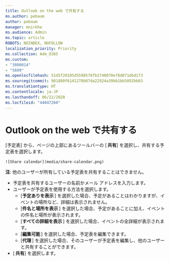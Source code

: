 ```yaml
---
title: Outlook on the web で共有する
ms.author: pebaum
author: pebaum
manager: mnirkhe
ms.audience: Admin
ms.topic: article
ROBOTS: NOINDEX, NOFOLLOW
localization_priority: Priority
ms.collection: Adm_O365
ms.custom:
- "3800014"
- "5699"
ms.openlocfilehash: 51d5f20105d5598576fb2740070ef8d071dbd173
ms.sourcegitcommit: 981880f6141278b87da22924a39bb1bb5892bb83
ms.translationtype: HT
ms.contentlocale: ja-JP
ms.lasthandoff: 06/22/2020
ms.locfileid: "44847260"
---
```

# <a name="sharing-with-outlook-on-the-web"></a>Outlook on the web で共有する

[予定表] から、ページの上部にあるツールバーの [ **共有**] を選択し、共有する予定表を選択します。

    ![Share calendar](media/share-calendar.png)

**注**: 他のユーザーが所有している予定表を共有することはできません。

- 予定表を共有するユーザーの名前かメール アドレスを入力します。
- ユーザーが予定表を使用する方法を選択します。
    - [**予定ありを表示** ] を選択した場合、予定があることはわかりますが、イベントの場所など、詳細は表示されません。
    - [**件名と場所を表示** ] を選択した場合、予定があることに加え、イベントの件名と場所が表示されます。
    - [**すべての詳細を表示** ] を選択した場合、イベントの全詳細が表示されます。
    - [**編集可能** ] を選択した場合、予定表を編集できます。
    - [**代理** ] を選択した場合、そのユーザーが予定表を編集し、他のユーザーと共有することができます。
- [ **共有**] を選択します。
